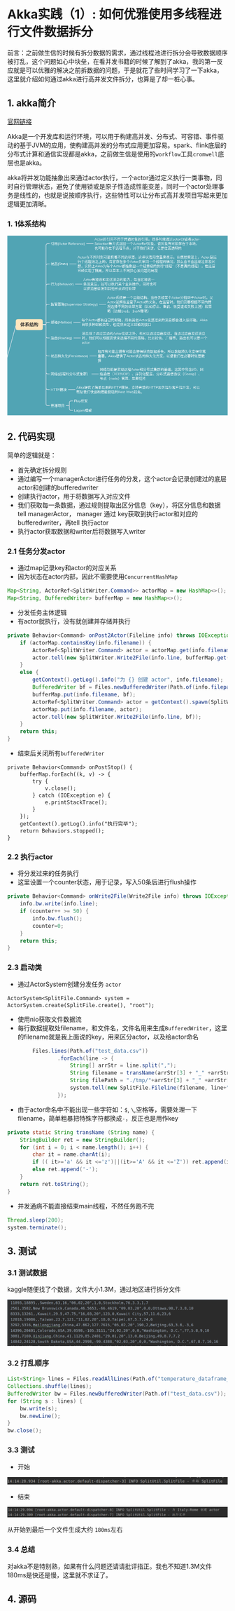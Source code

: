 # Akka实践（1）: 如何优雅使用多线程进行文件数据拆分

前言：之前做生信的时候有拆分数据的需求，通过线程池进行拆分会导致数据顺序被打乱，这个问题如心中块垒，在看并发书籍的时候了解到了akka，我的第一反应就是可以优雅的解决之前拆数据的问题，于是就花了些时间学习了一下akka，这里就介绍如何通过akka进行高并发文件拆分，也算是了却一桩心事。

## 1. akka简介

[官网链接](https://akka.io/)

Akka是一个开发库和运行环境，可以用于构建高并发、分布式、可容错、事件驱动的基于JVM的应用，使构建高并发的分布式应用更加容易。spark、flink底层的分布式计算和通信实现都是akka，之前做生信是使用的`workflow`工具`cromwell`底层也是akka。

akka将并发功能抽象出来通过actor执行，一个actor通过定义执行一类事物，同时自行管理状态，避免了使用锁或是原子性造成性能变差，同时一个actor处理事务是线性的，也就是说按顺序执行，这些特性可以让分布式高并发项目写起来更加逻辑更加清晰。



### 1. 1体系结构

![image-20200905133743852](README.assets/image-20200905133743852.png)



## 2. 代码实现

简单的逻辑就是：

+ 首先确定拆分规则
+ 通过编写一个managerActor进行任务的分发，这个actor会记录创建过的底层actor和创建的bufferedwriter
+ 创建执行actor，用于将数据写入对应文件
+ 我们获取每一条数据，通过规则提取出区分信息（key），将区分信息和数据tell managerActor， manager 通过 key获取到执行actor和对应的bufferedwriter，再tell 执行actor
+ 执行actor获取数据和writer后将数据写入writer

### 2.1 任务分发actor

+ 通过map记录key和actor的对应关系
+ 因为状态在actor内部，因此不需要使用`ConcurrentHashMap`

```java
Map<String, ActorRef<SplitWriter.Command>> actorMap = new HashMap<>();
Map<String, BufferedWriter> bufferMap = new HashMap<>();
```

+ 分发任务主体逻辑
+ 有actor就执行，没有就创建并存储并执行

```java
private Behavior<Command> onPost2Actor(Fileline info) throws IOException {
    if (actorMap.containsKey(info.filename)) {
        ActorRef<SplitWriter.Command> actor = actorMap.get(info.filename);
        actor.tell(new SplitWriter.Write2File(info.line, bufferMap.get(info.filename)));
    }
    else {
        getContext().getLog().info("为 {} 创建 actor", info.filename);
        BufferedWriter bf = Files.newBufferedWriter(Path.of(info.filepath));
        bufferMap.put(info.filename, bf);
        ActorRef<SplitWriter.Command> actor = getContext().spawn(SplitWriter.create(0), info.filename);
        actorMap.put(info.filename, actor);
        actor.tell(new SplitWriter.Write2File(info.line, bf));
    }
    return this;
}
```

+ 结束后关闭所有`bufferedWriter`

```
private Behavior<Command> onPostStop() {
    bufferMap.forEach((k, v) -> {
        try {
            v.close();
        } catch (IOException e) {
            e.printStackTrace();
        }
    });
    getContext().getLog().info("执行完毕");
    return Behaviors.stopped();
}
```

### 2.2 执行actor

+ 将分发过来的任务执行
+ 这里设置一个counter状态，用于记录，写入50条后进行flush操作

```java
private Behavior<Command> onWrite2File(Write2File info) throws IOException {
    info.bw.write(info.line);
    if (counter++ >= 50) {
        info.bw.flush();
        counter=0;
    }
    return this;
}
```

### 2.3  启动类

+ 通过ActorSystem创建分发任务 `actor`

```
ActorSystem<SplitFile.Command> system = ActorSystem.create(SplitFile.create(), "root");
```

+ 使用nio获取文件数据流
+ 每行数据提取处filename，和文件名，文件名用来生成`BufferedWriter`，这里的filename就是我上面说的key，用来区分actor，以及给actor命名

```java
        Files.lines(Path.of("test_data.csv"))
                .forEach(line -> {
                    String[] arrStr = line.split(",");
                    String filename = transName(arrStr[3] + "_" +arrStr[11]);
                    String filePath = "./tmp/"+arrStr[3] + "_" +arrStr[11]+".csv";
                    system.tell(new SplitFile.Fileline(filename, line+"\n", filePath));
                });
```

+ 由于actor命名中不能出现一些字符如：`$`, `\`,空格等，需要处理一下filename，简单粗暴把特殊字符都换成`-`，反正也是用作key

```java
private static String transName (String name) {
    StringBuilder ret = new StringBuilder();
    for (int i = 0; i < name.length(); i++) {
        char it = name.charAt(i);
        if (( it>='a' && it <='z')||(it>='A' && it <='Z')) ret.append(it);
        else ret.append('-');
    }
    return ret.toString();
}
```

+ 并发通病不能直接结束main线程，不然任务跑不完

```java
Thread.sleep(200);
system.terminate();
```

## 3. 测试

### 3.1 测试数据

kaggle随便找了个数据，文件大小1.3M，通过地区进行拆分文件

![image-20200905141343024](README.assets/image-20200905141343024.png)

### 3.2 打乱顺序

```java
List<String> lines = Files.readAllLines(Path.of("temperature_dataframe_editUS.csv"));
Collections.shuffle(lines);
BufferedWriter bw = Files.newBufferedWriter(Path.of("test_data.csv"));
for (String s : lines) {
    bw.write(s);
    bw.newLine();
}
bw.close();
```

### 3.3 测试

+ 开始

![image-20200905141443054](README.assets/image-20200905141443054.png)

+ 结束

![image-20200905141458403](README.assets/image-20200905141458403.png)

从开始到最后一个文件生成大约 `180ms`左右

### 3.4 总结

对akka不是特别熟，如果有什么问题还请请批评指正。我也不知道1.3M文件180ms是快还是慢，这里就不求证了。



## 4. 源码